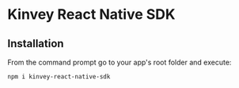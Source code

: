 # Kinvey React Native SDK

## Installation

From the command prompt go to your app's root folder and execute:

```bash
npm i kinvey-react-native-sdk
```
